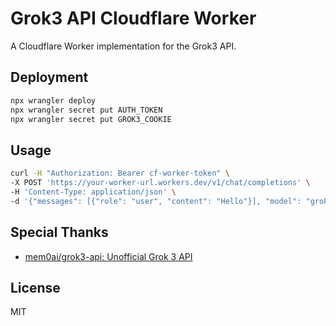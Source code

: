 # Grok3 API Cloudflare Worker

A Cloudflare Worker implementation for the Grok3 API.


## Deployment

```bash
npx wrangler deploy
npx wrangler secret put AUTH_TOKEN
npx wrangler secret put GROK3_COOKIE
```

## Usage

```bash
curl -H "Authorization: Bearer cf-worker-token" \
-X POST 'https://your-worker-url.workers.dev/v1/chat/completions' \
-H 'Content-Type: application/json' \
-d '{"messages": [{"role": "user", "content": "Hello"}], "model": "grok-3"}'
```

## Special Thanks

- [mem0ai/grok3-api: Unofficial Grok 3 API](https://github.com/mem0ai/grok3-api)

## License

MIT